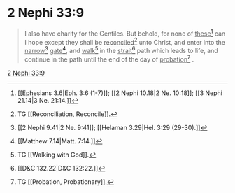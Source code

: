 # 2 Nephi 33:9

> I also have charity for the Gentiles. But behold, for none of <u>these</u>[^a] can I hope except they shall be <u>reconciled</u>[^b] unto Christ, and enter into the <u>narrow</u>[^c] <u>gate</u>[^d], and <u>walk</u>[^e] in the <u>strait</u>[^f] path which leads to life, and continue in the path until the end of the day of <u>probation</u>[^g] .

[2 Nephi 33:9](https://www.churchofjesuschrist.org/study/scriptures/bofm/2-ne/33?lang=eng&id=p9#p9)


[^a]: [[Ephesians 3.6|Eph. 3:6 (1-7)]]; [[2 Nephi 10.18|2 Ne. 10:18]]; [[3 Nephi 21.14|3 Ne. 21:14.]]
[^b]: TG [[Reconciliation, Reconcile]].
[^c]: [[2 Nephi 9.41|2 Ne. 9:41]]; [[Helaman 3.29|Hel. 3:29 (29-30).]]
[^d]: [[Matthew 7.14|Matt. 7:14.]]
[^e]: TG [[Walking with God]].
[^f]: [[D&C 132.22|D&C 132:22.]]
[^g]: TG [[Probation, Probationary]].
